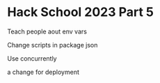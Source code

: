 # Hack School 2023 Part 5 


Teach people aout env vars

Change scripts in package json 

Use concurrently 

a change for deployment


